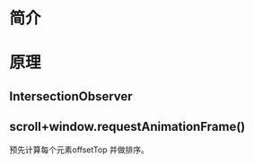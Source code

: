 # 简介

# 原理

## IntersectionObserver


## scroll+window.requestAnimationFrame()

预先计算每个元素offsetTop 并做排序。